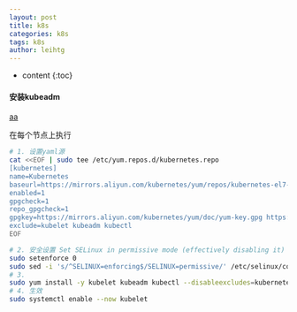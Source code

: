 ```yaml
---
layout: post
title: k8s
categories: k8s
tags: k8s
author: leihtg
---
```




* content
{:toc}



#### 安装kubeadm

[aa](https://kubernetes.io/docs/setup/production-environment/tools/kubeadm/install-kubeadm/)

在每个节点上执行  
```sh 
# 1. 设置yaml源
cat <<EOF | sudo tee /etc/yum.repos.d/kubernetes.repo
[kubernetes]
name=Kubernetes
baseurl=https://mirrors.aliyun.com/kubernetes/yum/repos/kubernetes-el7-x86_64/
enabled=1
gpgcheck=1
repo_gpgcheck=1
gpgkey=https://mirrors.aliyun.com/kubernetes/yum/doc/yum-key.gpg https://mirrors.aliyun.com/kubernetes/yum/doc/rpm-package-key.gpg
exclude=kubelet kubeadm kubectl
EOF

# 2. 安全设置 Set SELinux in permissive mode (effectively disabling it)
sudo setenforce 0
sudo sed -i 's/^SELINUX=enforcing$/SELINUX=permissive/' /etc/selinux/config
# 3. 
sudo yum install -y kubelet kubeadm kubectl --disableexcludes=kubernetes
# 4. 生效
sudo systemctl enable --now kubelet
```